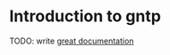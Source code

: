 # Introduction to gntp

TODO: write [great documentation](http://jacobian.org/writing/great-documentation/what-to-write/)
